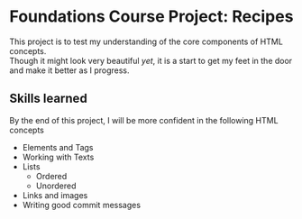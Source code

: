 # Foundations Course Project: Recipes

This project is to test my understanding of the core components of HTML concepts.<br>
Though it might look very beautiful *yet*, it is a start to get my feet in the door and
make it better as I progress.

## Skills learned

By the end of this project, I will be more confident in the following HTML
concepts

- Elements and Tags
- Working with Texts
- Lists
  - Ordered
  - Unordered
- Links and images
- Writing good commit messages
